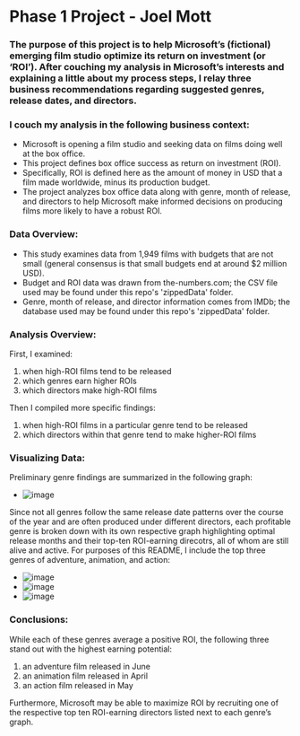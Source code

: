 # Phase 1 Project - Joel Mott

### The purpose of this project is to help Microsoft’s (fictional) emerging film studio optimize its return on investment (or ‘ROI’). After couching my analysis in Microsoft’s interests and explaining a little about my process steps, I relay three business recommendations regarding suggested genres, release dates, and directors.

### I couch my analysis in the following business context:

* Microsoft is opening a film studio and seeking data on films doing well at the box office. 
* This project defines box office success as return on investment (ROI).
* Specifically, ROI is defined here as the amount of money in USD that a film made worldwide, minus its production budget. 
* The project analyzes box office data along with genre, month of release, and directors to help Microsoft make informed decisions on producing films more likely to have a robust ROI.

### Data Overview: 

* This study examines data from 1,949 films with budgets that are not small (general consensus is that small budgets end at around $2 million USD).
* Budget and ROI data was drawn from the-numbers.com; the CSV file used may be found under this repo's 'zippedData' folder.
* Genre, month of release, and director information comes from IMDb; the database used may be found under this repo's 'zippedData' folder.

### Analysis Overview:

First, I examined:
1. when high-ROI films tend to be released 
2. which genres earn higher ROIs
3. which directors make high-ROI films

Then I compiled more specific findings:

1. when high-ROI films in a particular genre tend to be released
2. which directors within that genre tend to make higher-ROI films

### Visualizing Data:

Preliminary genre findings are summarized in the following graph:
* ![image](https://user-images.githubusercontent.com/51928528/183788794-52b2da22-708f-4c75-92c4-0e390e83ce54.png)

Since not all genres follow the same release date patterns over the course of the year and are often produced under different directors, each profitable genre is broken down with its own respective graph highlighting optimal release months and their top-ten ROI-earning direcotrs, all of whom are still alive and active. For purposes of this README, I include the top three genres of adventure, animation, and action:
* ![image](https://user-images.githubusercontent.com/51928528/183789450-0b8b4e57-ed12-4634-a831-d599beb48c0e.png)
* ![image](https://user-images.githubusercontent.com/51928528/183789476-ef28d1c4-71dd-4928-bc00-50c2dfafbf02.png)
* ![image](https://user-images.githubusercontent.com/51928528/183789506-5b06c930-86f8-45a7-9ced-4786bfdb61b6.png)

### Conclusions:

While each of these genres average a positive ROI, the following three stand out with the highest earning potential:
1. an adventure film released in June
2. an animation film released in April
3. an action film released in May

Furthermore, Microsoft may be able to maximize ROI by recruiting one of the respective top ten ROI-earning directors listed next to each genre’s graph. 
